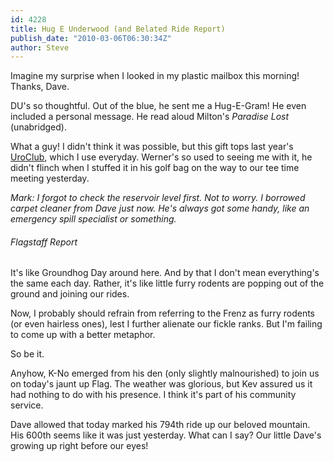 ```yaml
---
id: 4228
title: Hug E Underwood (and Belated Ride Report)
publish_date: "2010-03-06T06:30:34Z"
author: Steve
---
```

  
Imagine my surprise when I looked in my plastic mailbox this morning! Thanks, Dave.

DU's so thoughtful. Out of the blue, he sent me a Hug-E-Gram! He even included a personal message. He read aloud Milton's _Paradise Lost_ (unabridged).

What a guy! I didn't think it was possible, but this gift tops last year's [UroClub](http://www.youtube.com/watch?v=FwU8n4AOQl0), which I use everyday. Werner's so used to seeing me with it, he didn't flinch when I stuffed it in his golf bag on the way to our tee time meeting yesterday.

_Mark: I forgot to check the reservoir level first. Not to worry. I borrowed carpet cleaner from Dave just now. He's always got some handy, like an emergency spill specialist or something._

###### Flagstaff Report

It's like Groundhog Day around here. And by that I don't mean everything's the same each day. Rather, it's like little furry rodents are popping out of the ground and joining our rides.

Now, I probably should refrain from referring to the Frenz as furry rodents (or even hairless ones), lest I further alienate our fickle ranks. But I'm failing to come up with a better metaphor.

So be it.

Anyhow, K-No emerged from his den (only slightly malnourished) to join us on today's jaunt up Flag. The weather was glorious, but Kev assured us it had nothing to do with his presence. I think it's part of his community service.

Dave allowed that today marked his 794th ride up our beloved mountain. His 600th seems like it was just yesterday. What can I say? Our little Dave's growing up right before our eyes!
